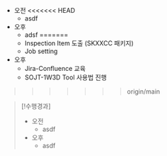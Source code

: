 - 오전
<<<<<<< HEAD
	- asdf
- 오후
	- adsf
=======
	- Inspection Item 도출 (SKXXCC 패키지)
	- Job setting
- 오후
	- Jira-Confluence 교육
	- SOJT-1W3D Tool 사용법 진행
>>>>>>> origin/main

>[!수행경과]
>- 오전
>	- asdf
>- 오후
>	- asdf
